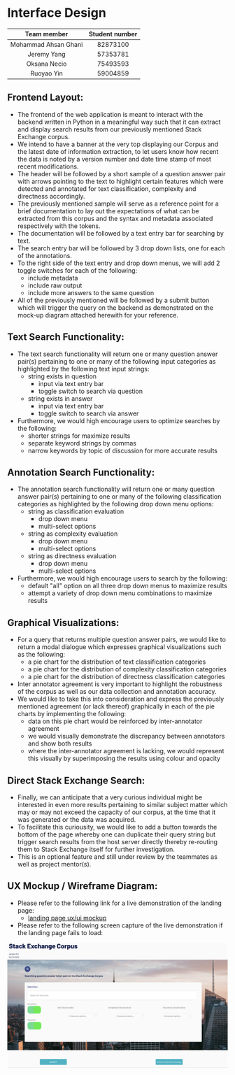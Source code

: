 # Interface Design

| Team member | Student number  |
| :--: | :--: |
| Mohammad Ahsan Ghani | 82873100 |
|   Jeremy Yang    |  57353781   |
|  Oksana Necio    |  75493593  |
|   Ruoyao Yin   | 59004859  |

## Frontend Layout:
* The frontend of the web application is meant to interact with the backend written in Python in a meaningful way such that it can extract and display search results from our previously mentioned Stack Exchange corpus.
* We intend to have a banner at the very top displaying our Corpus and the latest date of information extraction, to let users know how recent the data is noted by a version number and date time stamp of most recent modifications.
* The header will be followed by a short sample of a question answer pair with arrows pointing to the text to highlight certain features which were detected and annotated for text classification, complexity and directness accordingly.
* The previously mentioned sample will serve as a reference point for a brief documentation to lay out the expectations of what can be extracted from this corpus and the syntax and metadata associated respectively with the tokens.
* The documentation will be followed by a text entry bar for searching by text.
* The search entry bar will be followed by 3 drop down lists, one for each of the annotations.
* To the right side of the text entry and drop down menus, we will add 2 toggle switches for each of the following:
  * include metadata
  * include raw output
  * include more answers to the same question
* All of the previously mentioned will be followed by a submit button which will trigger the query on the backend as demonstrated on the mock-up diagram attached herewith for your reference.

## Text Search Functionality:
* The text search functionality will return one or many question answer pair(s) pertaining to one or many of the following input categories as highlighted by the following text input strings:
  * string exists in question
    * input via text entry bar
    * toggle switch to search via question
  * string exists in answer
    * input via text entry bar
    * toggle switch to search via answer
* Furthermore, we would high encourage users to optimize searches by the following:
  * shorter strings for maximize results
  * separate keyword strings by commas
  * narrow keywords by topic of discussion for more accurate results

## Annotation Search Functionality:
* The annotation search functionality will return one or many question answer pair(s) pertaining to one or many of the following classification categories as highlighted by the following drop down menu options:
  * string as classification evaluation
    * drop down menu
    * multi-select options
  * string as complexity evaluation
    * drop down menu
    * multi-select options
  * string as directness evaluation
    * drop down menu
    * multi-select options
* Furthermore, we would high encourage users to search by the following:
  * default "all" option on all three drop down menus to maximize results
  * attempt a variety of drop down menu combinations to maximize results

## Graphical Visualizations:
* For a query that returns multiple question answer pairs, we would like to return a modal dialogue which expresses graphical visualizations such as the following:
  * a pie chart for the distribution of text classification categories
  * a pie chart for the distribution of complexity classification categories
  * a pie chart for the distribution of directness classification categories
* Inter annotator agreement is very important to highlight the robustness of the corpus as well as our data collection and annotation accuracy.
* We would like to take this into consideration and express the previously mentioned agreement (or lack thereof) graphically in each of the pie charts by implementing the following:
  * data on this pie chart would be reinforced by inter-annotator agreement
  * we would visually demonstrate the discrepancy between annotators and show both results
  * where the inter-annotator agreement is lacking, we would represent this visually by superimposing the results using colour and opacity

## Direct Stack Exchange Search:
* Finally, we can anticipate that a very curious individual might be interested in even more results pertaining to similar subject matter which may or may not exceed the capacity of our corpus, at the time that it was generated or the data was acquired.
* To facilitate this curiousity, we would like to add a button towards the bottom of the page whereby one can duplicate their query string but trigger search results from the host server directly thereby re-routing them to Stack Exchange itself for further investigation.
* This is an optional feature and still under review by the teammates as well as project mentor(s).

## UX Mockup / Wireframe Diagram:
* Please refer to the following link for a live demonstration of the landing page:
  * [landing page ux/ui mockup](https://523.bubbleapps.io/version-test?debug_mode=true)
* Please refer to the following screen capture of the live demonstration if the landing page fails to load:

![landing_page](landing_page.png)